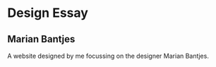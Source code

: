 # Design Essay
## Marian Bantjes
A website designed by me focussing on the designer Marian Bantjes.


